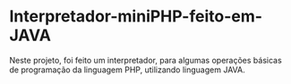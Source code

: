 # Interpretador-miniPHP-feito-em-JAVA
Neste projeto, foi feito um interpretador, para algumas operações básicas de programação da linguagem PHP, utilizando linguagem JAVA.
